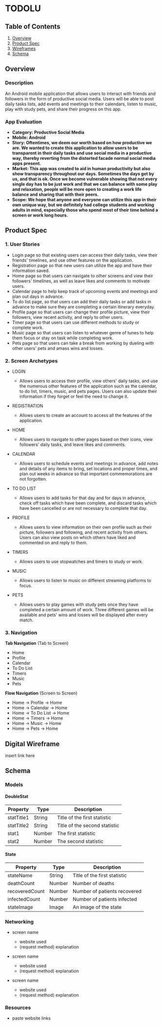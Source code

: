 # TODOLU

## Table of Contents
1. [Overview](#Overview)
1. [Product Spec](#Product-Spec)
1. [Wireframes](#Wireframes)
2. [Schema](#Schema)

## Overview
### Description
An Android mobile application that allows users to interact with friends and followers in the form of productive social media. Users will be able to post daily tasks lists, add events and meetings to their calendars, listen to music, play with study pets, and share their progress on this app. 

### App Evaluation

- **Category: Productive Social Media**
- **Mobile: Android**
- **Story: Oftentimes, we deem our worth based on how productive we are. We wanted to create this application to allow users to be transparent in their daily tasks and use social media in a productive way, thereby reverting from the distorted facade normal social media apps present.**
- **Market: This app was created to aid in human productivity but also show transparency throughout our days. Sometimes the days get by us, and that is ok. Once we become vulnerable showing that not every single day has to be just work and that we can balance with some play and relaxation, people will be more open to creating a work life balance and sharing that with their peers.**
- **Scope: We hope that anyone and everyone can utilize this app in their own unique way, but we definitely had college students and working adults in mind, especially those who spend most of their time behind a screen or work long hours.**

## Product Spec

### 1. User Stories 

* Login page so that existing users can access their daily tasks, view their friends' timelines, and use other features on the application.
* Registration page so that new users can utilize the app and have their information saved.
* Home page so that users can navigate to other screens and view their followers' timelines, as well as leave likes and comments to motivate users.
* Calendar page to help keep track of upcoming events and meetings and plan out days in advance.
* To do list page, so that users can add their daily tasks or add tasks in advance to make sure they are completing a certain itinerary everyday.
* Profile page so that users can change their profile picture, view their followers, view recent activity, and reply to other users.
* Timer page so that users can use different methods to study or complete work.
* Music page so that users can listen to whatever genre of tunes to help them focus or stay on task while completing work. 
* Pets page so that users can take a break from working by dueling with other users' pets and amass wins and losses. 


### 2. Screen Archetypes

* LOGIN
   * Allows users to access their profile, view others' daily tasks, and use the numerous other features of the application such as the calendar, to do list, timers, music, and pets pages. Users can also update their information if they forget or feel the need to change it. 
   
* REGISTRATION
   * Allows users to create an account to access all the features of the application.

* HOME
   * Allows users to navigate to other pages based on their icons, view followers' daily tasks, and leave likes and comments. 

* CALENDAR
   * Allows users to schedule events and meetings in advance, add notes and details of any items to bring, set locations and proper times, and plan out weeks in advance so that important commemorations are not forgotten.

* TO DO LIST
   * Allows users to add tasks for that day and for days in advance, check off tasks which have been complete, and discard tasks which have been cancelled or are not necessary to complete that day.

* PROFILE
   * Allows users to view information on their own profile such as their picture, followers and following, and recent activity from others. Users can also view posts on which others have liked and commented on and reply to them. 

* TIMERS
   * Allows users to use stopwatches and timers to study or work. 
   
* MUSIC 
   * Allows users to listen to music on different streaming platforms to focus. 
   
* PETS 
   * Allows users to play games with study pets once they have completed a certain amount of work. Three different games will be available and pets' wins and losses will be displayed after every match. 

### 3. Navigation

**Tab Navigation** (Tab to Screen)

* Home
* Profile 
* Calendar 
* To Do List 
* Timers
* Music 
* Pets 

**Flow Navigation** (Screen to Screen)

* Home &#8594; Profile &#8594; Home 
* Home &#8594; Calendar &#8594; Home 
* Home &#8594; To Do List &#8594; Home 
* Home &#8594; Timers &#8594; Home 
* Home &#8594; Music &#8594; Home
* Home &#8594; Pets &#8594; Home 

## Digital Wireframe
insert link here

## Schema 
### Models
#### DoubleStat

   | Property      | Type     | Description |
   | ------------- | -------- | ------------|
   | statTitle1         | String     | Title of the first statistic                        |
   | statTitle2     | String   | Title of the second statistic                             |
   | stat1        | Number   | The first statistic   |
   | stat2      | Number   | The second statistic |
   
   #### State

   | Property      | Type     | Description |
   | ------------- | -------- | ------------|
   | stateName         | String     | Title of the first statistic                        |
   | deathCount     | Number   | Number of deaths                             |
   | recoveredCount        | Number   | Number of patients recovered   |
   | infectedCount      | Number   | Number of patients infected |
   | stateImage | Image | An image of the state |
   
### Networking

* screen name
  * website used
  * (request method) explanation 

* screen name
  * website used
  * (request method) explanation 

* screen name
  * website used
  * (request method) explanation  
   
### Resources 
- paste website links
